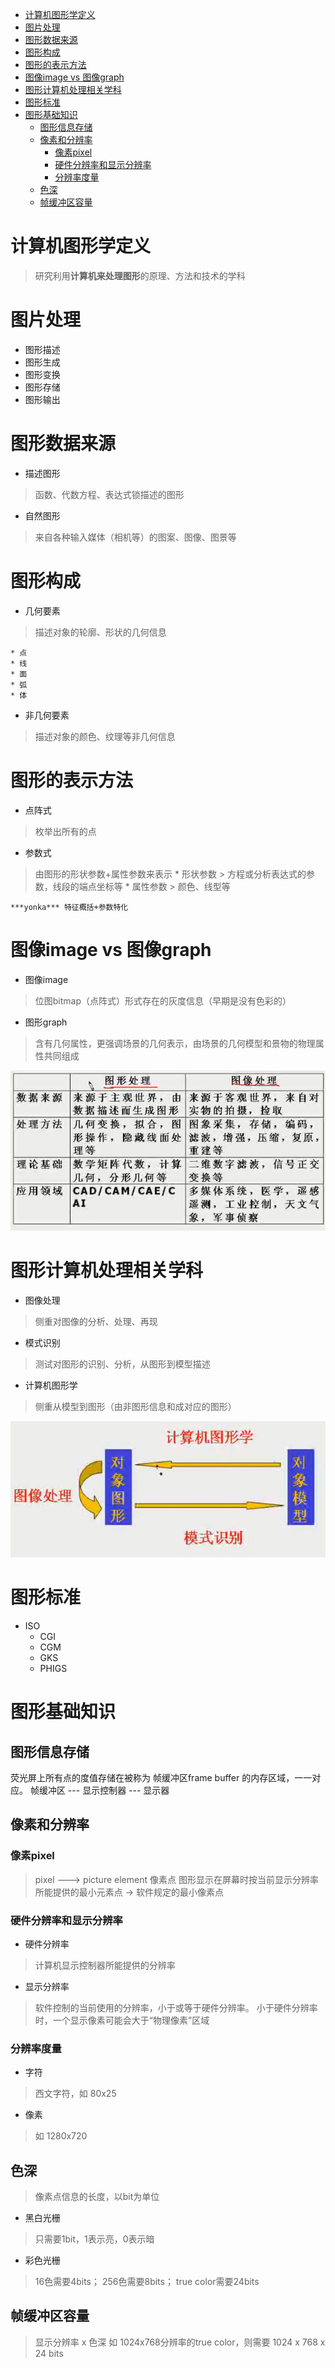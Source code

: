 <!-- TOC depthFrom:1 depthTo:6 withLinks:1 updateOnSave:1 orderedList:0 -->

- [计算机图形学定义](#计算机图形学定义)
- [图片处理](#图片处理)
- [图形数据来源](#图形数据来源)
- [图形构成](#图形构成)
- [图形的表示方法](#图形的表示方法)
- [图像image vs 图像graph](#图像image-vs-图像graph)
- [图形计算机处理相关学科](#图形计算机处理相关学科)
- [图形标准](#图形标准)
- [图形基础知识](#图形基础知识)
	- [图形信息存储](#图形信息存储)
	- [像素和分辨率](#像素和分辨率)
		- [像素pixel](#像素pixel)
		- [硬件分辨率和显示分辨率](#硬件分辨率和显示分辨率)
		- [分辨率度量](#分辨率度量)
	- [色深](#色深)
	- [帧缓冲区容量](#帧缓冲区容量)

<!-- /TOC -->

<!-- 大约对应视频第 1，2 集 -->

# 计算机图形学定义
> 研究利用**计算机来处理图形**的原理、方法和技术的学科

# 图片处理
* 图形描述
* 图形生成
* 图形变换
* 图形存储
* 图形输出


# 图形数据来源
* 描述图形
> 函数、代数方程、表达式锁描述的图形
* 自然图形
> 来自各种输入媒体（相机等）的图案、图像、图景等


# 图形构成
* 几何要素
> 描述对象的轮廓、形状的几何信息

	* 点
	* 线
	* 面
	* 弧
	* 体

* 非几何要素
> 描述对象的颜色、纹理等非几何信息


# 图形的表示方法
* 点阵式
> 枚举出所有的点
* 参数式
> 由图形的形状参数+属性参数来表示
	* 形状参数
		> 方程或分析表达式的参数，线段的端点坐标等
	* 属性参数
		> 颜色、线型等

	***yonka*** 特征概括+参数特化


# 图像image vs 图像graph
* 图像image
> 位图bitmap（点阵式）形式存在的灰度信息（早期是没有色彩的）
* 图形graph
> 含有几何属性，更强调场景的几何表示，由场景的几何模型和景物的物理属性共同组成

![图形处理和图像处理](images/image_process_vs_graph_process.jpg)


# 图形计算机处理相关学科
* 图像处理
> 侧重对图像的分析、处理、再现
* 模式识别
> 测试对图形的识别、分析，从图形到模型描述
* 计算机图形学
> 侧重从模型到图形（由非图形信息和成对应的图形）

![相关学科](images/image_process_related_subjects.jpg)


# 图形标准
* ISO
	* CGI
	* CGM
	* GKS
	* PHIGS


# 图形基础知识

## 图形信息存储

荧光屏上所有点的度值存储在被称为 帧缓冲区frame buffer 的内存区域，一一对应。
帧缓冲区 --- 显示控制器 --- 显示器


## 像素和分辨率

### 像素pixel
> pixel ---> picture element 像素点
> 图形显示在屏幕时按当前显示分辨率所能提供的最小元素点 -> 软件规定的最小像素点

### 硬件分辨率和显示分辨率
* 硬件分辨率
> 计算机显示控制器所能提供的分辨率
* 显示分辨率
> 软件控制的当前使用的分辨率，小于或等于硬件分辨率。 小于硬件分辨率时，一个显示像素可能会大于“物理像素”区域

### 分辨率度量
* 字符
> 西文字符，如 80x25
* 像素
> 如 1280x720


## 色深
> 像素点信息的长度，以bit为单位

* 黑白光栅
> 只需要1bit，1表示亮，0表示暗
* 彩色光栅
> 16色需要4bits； 256色需要8bits； true color需要24bits

## 帧缓冲区容量
> 显示分辨率 x 色深
> 如 1024x768分辨率的true color，则需要 1024 x 768 x 24  bits
